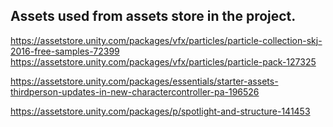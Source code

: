 ## Assets used from assets store in the project.

https://assetstore.unity.com/packages/vfx/particles/particle-collection-skj-2016-free-samples-72399
https://assetstore.unity.com/packages/vfx/particles/particle-pack-127325

https://assetstore.unity.com/packages/essentials/starter-assets-thirdperson-updates-in-new-charactercontroller-pa-196526

https://assetstore.unity.com/packages/p/spotlight-and-structure-141453